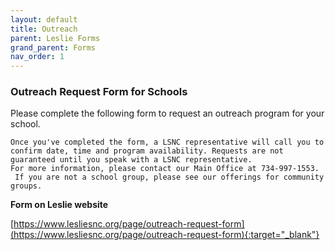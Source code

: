 ```yaml
---
layout: default
title: Outreach
parent: Leslie Forms
grand_parent: Forms
nav_order: 1
---
```


### Outreach Request Form for Schools

Please complete the following form to request an outreach program for your school.

    Once you've completed the form, a LSNC representative will call you to confirm date, time and program availability. Requests are not guaranteed until you speak with a LSNC representative.
    For more information, please contact our Main Office at 734-997-1553.
     If you are not a school group, please see our offerings for community groups. 

**Form on Leslie website**

[https://www.lesliesnc.org/page/outreach-request-form](https://www.lesliesnc.org/page/outreach-request-form){:target="_blank"}